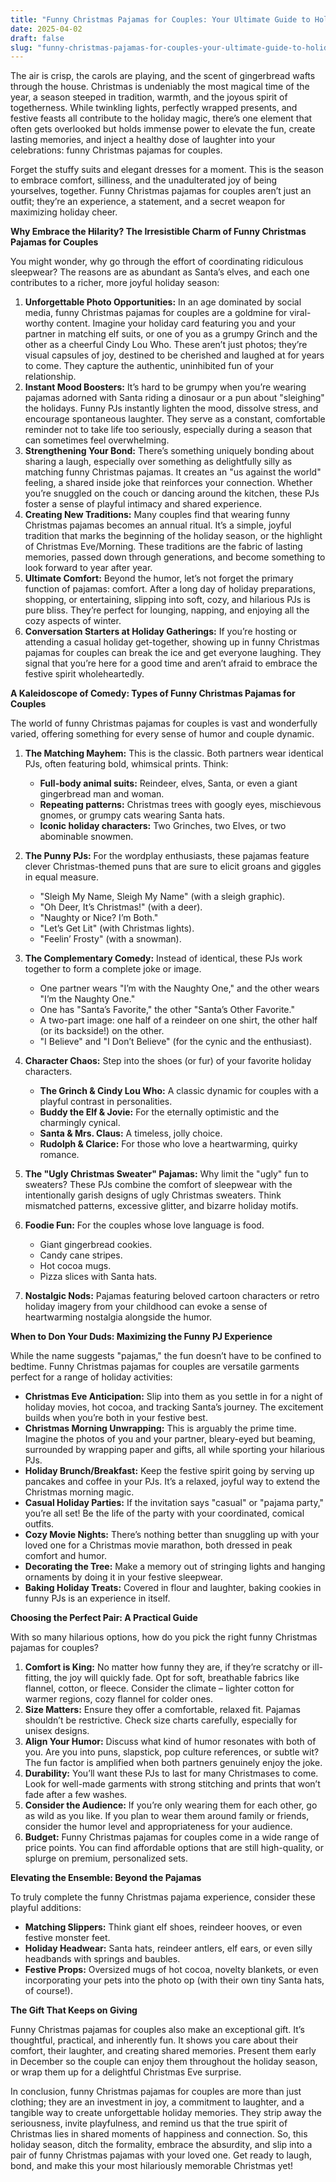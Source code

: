 ```yaml
---
title: "Funny Christmas Pajamas for Couples: Your Ultimate Guide to Holiday Hilarity, Comfort, and Unforgettable Memories"
date: 2025-04-02
draft: false
slug: "funny-christmas-pajamas-for-couples-your-ultimate-guide-to-holiday-hilarity-comfort-and-unforgettable-memories" 
---
```


The air is crisp, the carols are playing, and the scent of gingerbread wafts through the house. Christmas is undeniably the most magical time of the year, a season steeped in tradition, warmth, and the joyous spirit of togetherness. While twinkling lights, perfectly wrapped presents, and festive feasts all contribute to the holiday magic, there’s one element that often gets overlooked but holds immense power to elevate the fun, create lasting memories, and inject a healthy dose of laughter into your celebrations: funny Christmas pajamas for couples.

Forget the stuffy suits and elegant dresses for a moment. This is the season to embrace comfort, silliness, and the unadulterated joy of being yourselves, together. Funny Christmas pajamas for couples aren’t just an outfit; they’re an experience, a statement, and a secret weapon for maximizing holiday cheer.

**Why Embrace the Hilarity? The Irresistible Charm of Funny Christmas Pajamas for Couples**

You might wonder, why go through the effort of coordinating ridiculous sleepwear? The reasons are as abundant as Santa’s elves, and each one contributes to a richer, more joyful holiday season:

1. **Unforgettable Photo Opportunities:** In an age dominated by social media, funny Christmas pajamas for couples are a goldmine for viral-worthy content. Imagine your holiday card featuring you and your partner in matching elf suits, or one of you as a grumpy Grinch and the other as a cheerful Cindy Lou Who. These aren’t just photos; they’re visual capsules of joy, destined to be cherished and laughed at for years to come. They capture the authentic, uninhibited fun of your relationship.
2. **Instant Mood Boosters:** It’s hard to be grumpy when you’re wearing pajamas adorned with Santa riding a dinosaur or a pun about "sleighing" the holidays. Funny PJs instantly lighten the mood, dissolve stress, and encourage spontaneous laughter. They serve as a constant, comfortable reminder not to take life too seriously, especially during a season that can sometimes feel overwhelming.
3. **Strengthening Your Bond:** There’s something uniquely bonding about sharing a laugh, especially over something as delightfully silly as matching funny Christmas pajamas. It creates an "us against the world" feeling, a shared inside joke that reinforces your connection. Whether you’re snuggled on the couch or dancing around the kitchen, these PJs foster a sense of playful intimacy and shared experience.
4. **Creating New Traditions:** Many couples find that wearing funny Christmas pajamas becomes an annual ritual. It’s a simple, joyful tradition that marks the beginning of the holiday season, or the highlight of Christmas Eve/Morning. These traditions are the fabric of lasting memories, passed down through generations, and become something to look forward to year after year.
5. **Ultimate Comfort:** Beyond the humor, let’s not forget the primary function of pajamas: comfort. After a long day of holiday preparations, shopping, or entertaining, slipping into soft, cozy, and hilarious PJs is pure bliss. They’re perfect for lounging, napping, and enjoying all the cozy aspects of winter.
6. **Conversation Starters at Holiday Gatherings:** If you’re hosting or attending a casual holiday get-together, showing up in funny Christmas pajamas for couples can break the ice and get everyone laughing. They signal that you’re here for a good time and aren’t afraid to embrace the festive spirit wholeheartedly.

**A Kaleidoscope of Comedy: Types of Funny Christmas Pajamas for Couples**

The world of funny Christmas pajamas for couples is vast and wonderfully varied, offering something for every sense of humor and couple dynamic.

1. **The Matching Mayhem:** This is the classic. Both partners wear identical PJs, often featuring bold, whimsical prints. Think:

   * **Full-body animal suits:** Reindeer, elves, Santa, or even a giant gingerbread man and woman.
   * **Repeating patterns:** Christmas trees with googly eyes, mischievous gnomes, or grumpy cats wearing Santa hats.
   * **Iconic holiday characters:** Two Grinches, two Elves, or two abominable snowmen.
2. **The Punny PJs:** For the wordplay enthusiasts, these pajamas feature clever Christmas-themed puns that are sure to elicit groans and giggles in equal measure.

   * "Sleigh My Name, Sleigh My Name" (with a sleigh graphic).
   * "Oh Deer, It’s Christmas!" (with a deer).
   * "Naughty or Nice? I’m Both."
   * "Let’s Get Lit" (with Christmas lights).
   * "Feelin’ Frosty" (with a snowman).
3. **The Complementary Comedy:** Instead of identical, these PJs work together to form a complete joke or image.

   * One partner wears "I’m with the Naughty One," and the other wears "I’m the Naughty One."
   * One has "Santa’s Favorite," the other "Santa’s Other Favorite."
   * A two-part image: one half of a reindeer on one shirt, the other half (or its backside!) on the other.
   * "I Believe" and "I Don’t Believe" (for the cynic and the enthusiast).
4. **Character Chaos:** Step into the shoes (or fur) of your favorite holiday characters.

   * **The Grinch & Cindy Lou Who:** A classic dynamic for couples with a playful contrast in personalities.
   * **Buddy the Elf & Jovie:** For the eternally optimistic and the charmingly cynical.
   * **Santa & Mrs. Claus:** A timeless, jolly choice.
   * **Rudolph & Clarice:** For those who love a heartwarming, quirky romance.
5. **The "Ugly Christmas Sweater" Pajamas:** Why limit the "ugly" fun to sweaters? These PJs combine the comfort of sleepwear with the intentionally garish designs of ugly Christmas sweaters. Think mismatched patterns, excessive glitter, and bizarre holiday motifs.
6. **Foodie Fun:** For the couples whose love language is food.

   * Giant gingerbread cookies.
   * Candy cane stripes.
   * Hot cocoa mugs.
   * Pizza slices with Santa hats.
7. **Nostalgic Nods:** Pajamas featuring beloved cartoon characters or retro holiday imagery from your childhood can evoke a sense of heartwarming nostalgia alongside the humor.

**When to Don Your Duds: Maximizing the Funny PJ Experience**

While the name suggests "pajamas," the fun doesn’t have to be confined to bedtime. Funny Christmas pajamas for couples are versatile garments perfect for a range of holiday activities:

* **Christmas Eve Anticipation:** Slip into them as you settle in for a night of holiday movies, hot cocoa, and tracking Santa’s journey. The excitement builds when you’re both in your festive best.
* **Christmas Morning Unwrapping:** This is arguably the prime time. Imagine the photos of you and your partner, bleary-eyed but beaming, surrounded by wrapping paper and gifts, all while sporting your hilarious PJs.
* **Holiday Brunch/Breakfast:** Keep the festive spirit going by serving up pancakes and coffee in your PJs. It’s a relaxed, joyful way to extend the Christmas morning magic.
* **Casual Holiday Parties:** If the invitation says "casual" or "pajama party," you’re all set! Be the life of the party with your coordinated, comical outfits.
* **Cozy Movie Nights:** There’s nothing better than snuggling up with your loved one for a Christmas movie marathon, both dressed in peak comfort and humor.
* **Decorating the Tree:** Make a memory out of stringing lights and hanging ornaments by doing it in your festive sleepwear.
* **Baking Holiday Treats:** Covered in flour and laughter, baking cookies in funny PJs is an experience in itself.

**Choosing the Perfect Pair: A Practical Guide**

With so many hilarious options, how do you pick the right funny Christmas pajamas for couples?

1. **Comfort is King:** No matter how funny they are, if they’re scratchy or ill-fitting, the joy will quickly fade. Opt for soft, breathable fabrics like flannel, cotton, or fleece. Consider the climate – lighter cotton for warmer regions, cozy flannel for colder ones.
2. **Size Matters:** Ensure they offer a comfortable, relaxed fit. Pajamas shouldn’t be restrictive. Check size charts carefully, especially for unisex designs.
3. **Align Your Humor:** Discuss what kind of humor resonates with both of you. Are you into puns, slapstick, pop culture references, or subtle wit? The fun factor is amplified when both partners genuinely enjoy the joke.
4. **Durability:** You’ll want these PJs to last for many Christmases to come. Look for well-made garments with strong stitching and prints that won’t fade after a few washes.
5. **Consider the Audience:** If you’re only wearing them for each other, go as wild as you like. If you plan to wear them around family or friends, consider the humor level and appropriateness for your audience.
6. **Budget:** Funny Christmas pajamas for couples come in a wide range of price points. You can find affordable options that are still high-quality, or splurge on premium, personalized sets.

**Elevating the Ensemble: Beyond the Pajamas**

To truly complete the funny Christmas pajama experience, consider these playful additions:

* **Matching Slippers:** Think giant elf shoes, reindeer hooves, or even festive monster feet.
* **Holiday Headwear:** Santa hats, reindeer antlers, elf ears, or even silly headbands with springs and baubles.
* **Festive Props:** Oversized mugs of hot cocoa, novelty blankets, or even incorporating your pets into the photo op (with their own tiny Santa hats, of course!).

**The Gift That Keeps on Giving**

Funny Christmas pajamas for couples also make an exceptional gift. It’s thoughtful, practical, and inherently fun. It shows you care about their comfort, their laughter, and creating shared memories. Present them early in December so the couple can enjoy them throughout the holiday season, or wrap them up for a delightful Christmas Eve surprise.

In conclusion, funny Christmas pajamas for couples are more than just clothing; they are an investment in joy, a commitment to laughter, and a tangible way to create unforgettable holiday memories. They strip away the seriousness, invite playfulness, and remind us that the true spirit of Christmas lies in shared moments of happiness and connection. So, this holiday season, ditch the formality, embrace the absurdity, and slip into a pair of funny Christmas pajamas with your loved one. Get ready to laugh, bond, and make this your most hilariously memorable Christmas yet!